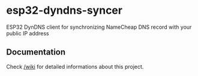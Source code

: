 # esp32-dyndns-syncer
ESP32 DynDNS client for synchronizing NameCheap DNS record with your public IP address

## Documentation
Check [/wiki](https://github.com/abobija/esp32-dyndns-syncer/wiki) for detailed informations about this project.
